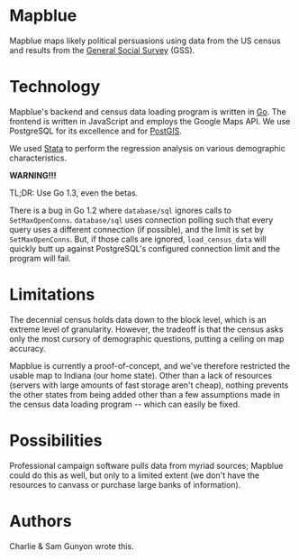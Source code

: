 Mapblue
=======

Mapblue maps likely political persuasions using data from the US census and
results from the [General Social Survey](http://www3.norc.org/gss+website/)
(GSS).

Technology
==========

Mapblue's backend and census data loading program is written in
[Go](http://golang.org).  The frontend is written in JavaScript and employs the
Google Maps API.  We use PostgreSQL for its excellence and for
[PostGIS](http://postgis.net).

We used [Stata](http://www.stata.com) to perform the regression analysis on
various demographic characteristics.

**WARNING!!!**

TL;DR: Use Go 1.3, even the betas.

There is a bug in Go 1.2 where `database/sql` ignores calls to
`SetMaxOpenConns`.  `database/sql` uses connection polling such that every
query uses a different connection (if possible), and the limit is set by
`SetMaxOpenConns`.  But, if those calls are ignored, `load_census_data` will
quickly butt up against PostgreSQL's configured connection limit and the
program will fail.

Limitations
===========

The decennial census holds data down to the block level, which is an extreme
level of granularity.  However, the tradeoff is that the census asks only the
most cursory of demographic questions, putting a ceiling on map accuracy.

Mapblue is currently a proof-of-concept, and we've therefore restricted the
usable map to Indiana (our home state).  Other than a lack of resources
(servers with large amounts of fast storage aren't cheap), nothing prevents the
other states from being added other than a few assumptions made in the census
data loading program -- which can easily be fixed.

Possibilities
=============

Professional campaign software pulls data from myriad sources; Mapblue could do
this as well, but only to a limited extent (we don't have the resources to
canvass or purchase large banks of information).

Authors
=======

Charlie & Sam Gunyon wrote this.


